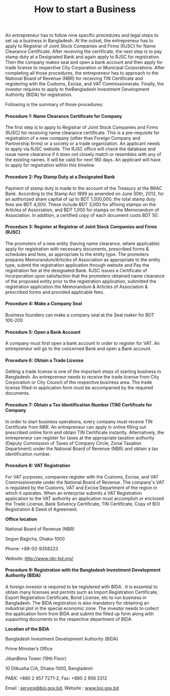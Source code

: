 ﻿---
layout: post
title: How to start a Business
---

An entrepreneur has to follow nine specific procedures and legal steps to set up a business in Bangladesh. At the outset, the entrepreneur has to apply to Registrar of Joint Stock Companies and Firms (RJSC) for Name Clearance Certificate. After receiving the certificate, the next step is to pay stamp duty at a Designated Bank and again apply to RJSC for registration. Then the company makes seal and open a bank account and then apply for trade license to respective City Corporation or Municipal Corporations. After completing all those procedures, the entrepreneur has to approach to the National Board of Revenue (NBR) for receiving TIN Certificate and registering with the Customs, Excise, and VAT Commissionerate. Finally, the investor requires to apply to theBangladesh Investment Development Authority (BIDA) for registration. 

Following is the summary of those procedures:

#### Procedure 1: Name Clearance Certificate for Company

The first step is to apply to Registrar of Joint Stock Companies and Firms (RJSC) for receiving name clearance certificate. This is a pre-requisite for registration of a new company (other than Foreign Company and Partnership firms) or a society or a trade organization. An applicant needs to apply via RJSC website. The RJSC office will check the database and issue name clearance if it does not closely match or resembles with any of the existing names. It will be valid for next 180 days. An applicant will have to apply for registration within this timeline.

#### Procedure 2: Pay Stamp Duty at a Designated Bank

Payment of stamp duty is made to the account of the Treasury at the BRAC Bank. According to the Stamp Act 1899 as amended on June 30th, 2012, for an authorized share capital of up to BDT 1,000,000, the total stamp duty fees are BDT 4,000. These include BDT 3,000 for affixing stamps on the Articles of Association, and BDT 1,000 for stamps on the Memorandum of Association. In addition, a certified copy of each document costs BDT 50.

#### Procedure 3: Register at Registrar of Joint Stock Companies and Firms (RJSC)

The promoters of a new entity (having name clearance, where applicable) apply for registration with necessary documents, prescribed forms & schedules and fees, as appropriate to the entity type. The promoters prepares Memorandum/Articles of Association as appropriate to the entity type, submit the registration application through website and Pay the registration fee at the designated Bank. RJSC issues a Certificate of Incorporation upon satisfaction that the promoters obtained name clearance of the proposed entity prior to the registration application, submitted the registration application the Memorandum & Articles of Association & prescribed forms and provided applicable fees.

#### Procedure 4: Make a Company Seal

Business founders can make a company seal at the Seal maker for BDT 100-200

#### Procedure 5: Open a Bank Account

A company must first open a bank account In order to register for VAT. An entrepreneur will go to the concerned Bank and open a Bank account.

#### Procedure 6: Obtain a Trade License

Getting a trade license is one of the important steps of starting  business in Bangladesh. An entrepreneur needs to receive the trade license from City Corporation or City Council of the respective business area. The trade license filled-in application form must be accompanied by the required documents.

#### Procedure 7: Obtain a Tax Identification Number (TIN) Certificate for Company

In order to start business operations, every company must receive TIN Certificate from NBR. An entrepreneur can apply in online filling out prescribed online form and obtain TIN Certificate instantly. Alternatively, the entrepreneur can register for taxes at the appropriate taxation authority (Deputy Commission of Taxes of Company Circle, Zonal Taxation Department) under the National Board of Revenue (NBR) and obtain a tax identification number.
 
#### Procedure 8: VAT Registration

For VAT purposes, companies register with the Customs, Excise, and VAT Commissionerate under the National Board of Revenue. The company's VAT is regulated by the Customs, VAT and Excise Department of the region in which it operates. When an enterprise submits a VAT Registration application to the VAT authority an application must accomplish or enclosed the Trade License, Bank Solvency Certificate, TIN Certificate, Copy of BOI Registration & Deed of Agreement.

**Office location**

National Board of Revenue (NBR)

Segun Bagicha, Dhaka-1000

Phone: +88-02-9358223

Website: http://www.nbr-bd.org/

#### Procedure 9: Registration with the Bangladesh Investment Development Authority (BIDA)

A foreign investor is required to be registered with BIDA . It is essential to obtain many licenses and permits such as Import Registration Certificate, Export Registration Certificate, Bond License, etc to run business in Bangladesh. The BIDA registration is also mandatory for obtaining an industrial plot in the special economic zone. The investor needs to collect the application form from BIDA and submit the filled up form along with supporting documents to the respective department of BIDA.

**Location of the BIDA**

Bangladesh Investment Development Authority (BIDA)

Prime Minister’s Office

JibanBima Tower (19th Floor)

10 Dilkusha C/A, Dhaka-1000, Bangladesh

PABX: +880 2 957 7271-2, Fax: +880 2 956 2312

Email : service@boi.gov.bd, Website : www.boi.gov.bd



